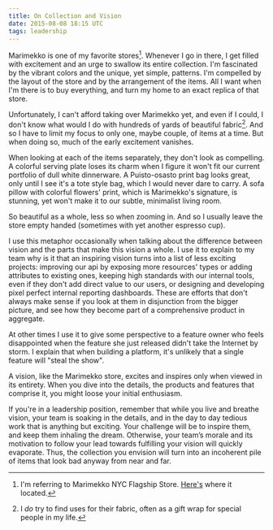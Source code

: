 ```yaml
---
title: On Collection and Vision
date: 2015-08-08 18:15 UTC
tags: leadership
---
```


Marimekko is one of my favorite stores[^store]. Whenever I go in there, I get filled with excitement and an urge to swallow its entire collection. I'm fascinated by the vibrant colors and the unique, yet simple, patterns. I'm compelled by the layout of the store and by the arrangement of the items. All I want when I'm there is to buy everything, and turn my home to an exact replica of that store. 

<!--
![Marimekko](http://media.prodissues.com/images/2015/09/IMG_5090.jpg "Marimekko on 5th Ave., NYC")
-->
Unfortunately, I can't afford taking over Marimekko yet, and even if I could, I don't know what would I do with hundreds of yards of beautiful fabric[^fabric]. And so I have to limit my focus to only one, maybe couple, of items at a time. But when doing so, much of the early excitement vanishes.

When looking at each of the items separately, they don't look as compelling. A colorful serving plate loses its charm when I figure it won't fit our current portfolio of dull white dinnerware. A Puisto-osasto print bag looks great, only until I see it's a tote style bag, which I would never dare to carry. A sofa pillow with colorful flowers' print, which is Marimekko's signature, is stunning, yet won't make it to our subtle, minimalist living room. 

So beautiful as a whole, less so when zooming in. And so I usually leave the store empty handed (sometimes with yet another espresso cup). 

I use this metaphor occasionally when talking about the difference between vision and the  parts that make this vision a whole. I use it to explain to my team why is it that an inspiring vision turns into a list of less exciting projects: improving our api by exposing more resources' types or adding attributes to existing ones, keeping high standards with our internal tools, even if they don't add direct value to our users, or designing and developing pixel perfect internal reporting dashboards. These are efforts that don't always make sense if you look at them in disjunction from the bigger picture, and see how they become part of a comprehensive product in aggregate.

At other times I use it to give some perspective to a feature owner who feels disappointed when the feature she just released didn't take the Internet by storm. I explain that when building a platform, it's unlikely that a single feature will "steal the show".

A vision, like the Marimekko store, excites and inspires only when viewed in its entirety. When you dive into the details,  the products and features that comprise it, you might loose your initial enthusiasm. 

If you're in a leadership position, remember that while you live and breathe vision, your team is soaking in the details, and in the day to day tedious work that is anything but exciting. Your challenge will be to inspire them, and keep them inhaling the dream. Otherwise, your team’s morale and its motivation to follow your lead towards fulfilling your vision will quickly evaporate. Thus, the collection you envision will turn into an incoherent pile of items that look bad anyway from near and far.


[^fabric]: I *do* try to find uses for their fabric, often as a gift wrap for special people in my life.

[^store]: I'm referring to Marimekko NYC Flagship Store. [Here's](https://www.google.com/maps/place/Marimekko+NYC+Flagship+Store/@40.7419618,-73.9896784,15z/data=!4m2!3m1!1s0x0:0xd61b0f9793581e4a?sa=X&ved=0CIYBEPwSMApqFQoTCLO4rOvNoccCFYOSHgod4SwCyg) where it located.
